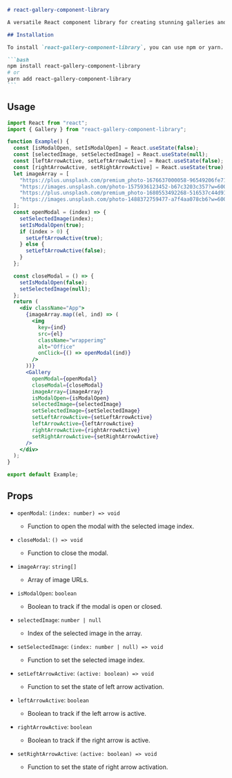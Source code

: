 ````markdown
# react-gallery-component-library

A versatile React component library for creating stunning galleries and image showcases in your web applications with ease.

## Installation

To install `react-gallery-component-library`, you can use npm or yarn.

```bash
npm install react-gallery-component-library
# or
yarn add react-gallery-component-library
```
````

## Usage

```jsx
import React from "react";
import { Gallery } from "react-gallery-component-library";

function Example() {
  const [isModalOpen, setIsModalOpen] = React.useState(false);
  const [selectedImage, setSelectedImage] = React.useState(null);
  const [leftArrowActive, setLeftArrowActive] = React.useState(false);
  const [rightArrowActive, setRightArrowActive] = React.useState(true);
  let imageArray = [
    "https://plus.unsplash.com/premium_photo-1676637000058-96549206fe71?w=600&auto=format&fit=crop&q=60&ixlib=rb-4.0.3&ixid=M3wxMjA3fDB8MHxzZWFyY2h8MXx8aW1hZ2V8ZW58MHx8MHx8fDA%3D",
    "https://images.unsplash.com/photo-1575936123452-b67c3203c357?w=600&auto=format&fit=crop&q=60&ixlib=rb-4.0.3&ixid=M3wxMjA3fDB8MHxzZWFyY2h8Mnx8aW1hZ2V8ZW58MHx8MHx8fDA%3D",
    "https://plus.unsplash.com/premium_photo-1680553492268-516537c44d91?w=600&auto=format&fit=crop&q=60&ixlib=rb-4.0.3&ixid=M3wxMjA3fDB8MHxzZWFyY2h8NXx8aW1hZ2V8ZW58MHx8MHx8fDA%3D",
    "https://images.unsplash.com/photo-1488372759477-a7f4aa078cb6?w=600&auto=format&fit=crop&q=60&ixlib=rb-4.0.3&ixid=M3wxMjA3fDB8MHxzZWFyY2h8NHx8aW1hZ2V8ZW58MHx8MHx8fDA%3D",
  ];
  const openModal = (index) => {
    setSelectedImage(index);
    setIsModalOpen(true);
    if (index > 0) {
      setLeftArrowActive(true);
    } else {
      setLeftArrowActive(false);
    }
  };

  const closeModal = () => {
    setIsModalOpen(false);
    setSelectedImage(null);
  };
  return (
    <div className="App">
      {imageArray.map((el, ind) => (
        <img
          key={ind}
          src={el}
          className="wrapperimg"
          alt="Office"
          onClick={() => openModal(ind)}
        />
      ))}
      <Gallery
        openModal={openModal}
        closeModal={closeModal}
        imageArray={imageArray}
        isModalOpen={isModalOpen}
        selectedImage={selectedImage}
        setSelectedImage={setSelectedImage}
        setLeftArrowActive={setLeftArrowActive}
        leftArrowActive={leftArrowActive}
        rightArrowActive={rightArrowActive}
        setRightArrowActive={setRightArrowActive}
      />
    </div>
  );
}

export default Example;
```

## Props

- `openModal`: `(index: number) => void`

  - Function to open the modal with the selected image index.

- `closeModal`: `() => void`

  - Function to close the modal.

- `imageArray`: `string[]`

  - Array of image URLs.

- `isModalOpen`: `boolean`

  - Boolean to track if the modal is open or closed.

- `selectedImage`: `number | null`

  - Index of the selected image in the array.

- `setSelectedImage`: `(index: number | null) => void`

  - Function to set the selected image index.

- `setLeftArrowActive`: `(active: boolean) => void`

  - Function to set the state of left arrow activation.

- `leftArrowActive`: `boolean`

  - Boolean to track if the left arrow is active.

- `rightArrowActive`: `boolean`

  - Boolean to track if the right arrow is active.

- `setRightArrowActive`: `(active: boolean) => void`
  - Function to set the state of right arrow activation.

```

```
